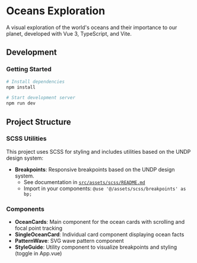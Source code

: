 # Oceans Exploration

A visual exploration of the world's oceans and their importance to our planet, developed with Vue 3, TypeScript, and Vite.

## Development

### Getting Started

```bash
# Install dependencies
npm install

# Start development server
npm run dev
```

## Project Structure

### SCSS Utilities

This project uses SCSS for styling and includes utilities based on the UNDP design system:

- **Breakpoints**: Responsive breakpoints based on the UNDP design system.
  - See documentation in [`src/assets/scss/README.md`](./src/assets/scss/README.md)
  - Import in your components: `@use '@/assets/scss/breakpoints' as bp;`

### Components

- **OceanCards**: Main component for the ocean cards with scrolling and focal point tracking
- **SingleOceanCard**: Individual card component displaying ocean facts
- **PatternWave**: SVG wave pattern component
- **StyleGuide**: Utility component to visualize breakpoints and styling (toggle in App.vue)
